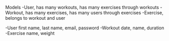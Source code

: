 Models
  -User, has many workouts, has many exercises through workouts
  -Workout, has many exercises, has many users through exercises
  -Exercise, belongs to workout and user

  -User
    first name, last name, email, password
  -Workout
    date, name, duration
  -Exercise
    name, weight